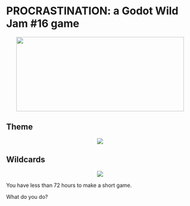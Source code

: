 # PROCRASTINATION: a Godot Wild Jam #16 game
<p align="center">
<img height="200" width="450" src="../master/GodotWildJam-wallpaper.png">
</p>

## Theme
<p align="center">
<img src="../master/theme.png">
</p>

## Wildcards
<p align="center">
<img src="../master/wildcards.png">
</p>

You have less than 72 hours to make a short game.

What do you do?
